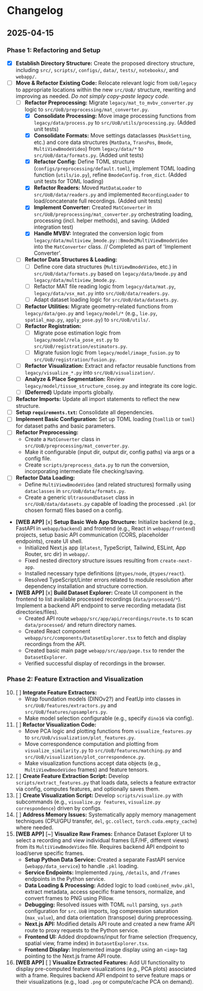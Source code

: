 # Changelog

## 2025-04-15

### Phase 1: Refactoring and Setup

- [x] **Establish Directory Structure:** Create the proposed directory structure, including `src/`, `scripts/`, `configs/`, `data/`, `tests/`, `notebooks/`, and `webapp/`.
- [ ] **Move & Refactor Existing Code:** Relocate relevant logic from `UoB/legacy` to appropriate locations within the new `src/UoB/` structure, rewriting and improving as needed. *Do not simply copy-paste legacy code.*
    - [ ] **Refactor Preprocessing:** Migrate `legacy/mat_to_mvbv_converter.py` logic to `src/UoB/preprocessing/mat_converter.py`.
        - [x] **Consolidate Processing:** Move image processing functions from `legacy/data/process.py` to `src/UoB/utils/processing.py`. (Added unit tests)
        - [x] **Consolidate Formats:** Move settings dataclasses (`MaskSetting`, etc.) and core data structures (`MatData`, `TransPos`, `Bmode`, `MultiViewBmodeVideo`) from `legacy/data/*` to `src/UoB/data/formats.py`. (Added unit tests)
        - [x] **Refactor Config:** Define TOML structure (`configs/preprocessing/default.toml`), implement TOML loading function (`utils/io.py`), refine `BmodeConfig.from_dict`. (Added unit tests for TOML loading)
        - [x] **Refactor Readers:** Moved `MatDataLoader` to `src/UoB/data/readers.py` and implemented `RecordingLoader` to load/concatenate full recordings. (Added unit tests)
        - [x] **Implement Converter:** Created `MatConverter` in `src/UoB/preprocessing/mat_converter.py` orchestrating loading, processing (incl. helper methods), and saving. (Added integration test)
        - [x] **Handle MVBV:** Integrated the conversion logic from `legacy/data/multiview_bmode.py::Bmode2MultiViewBmodeVideo` into the `MatConverter` class. // Completed as part of 'Implement Converter'.
    - [ ] **Refactor Data Structures & Loading:**
        - [ ] Define core data structures (`MultiViewBmodeVideo`, etc.) in `src/UoB/data/formats.py` based on `legacy/data/bmode.py` and `legacy/data/multiview_bmode.py`.
        - [ ] Refactor MAT file reading logic from `legacy/data/mat.py`, `legacy/data/vsx_mat.py` into `src/UoB/data/readers.py`.
        - [ ] Adapt dataset loading logic for `src/UoB/data/datasets.py`.
    - [ ] **Refactor Utilities:** Migrate geometry-related functions from `legacy/data/geo.py` and `legacy/model/*` (e.g., `lie.py`, `spatial_map.py`, `apply_pose.py`) to `src/UoB/utils/`.
    - [ ] **Refactor Registration:**
        - [ ] Migrate pose estimation logic from `legacy/model/rela_pose_est.py` to `src/UoB/registration/estimators.py`.
        - [ ] Migrate fusion logic from `legacy/model/image_fusion.py` to `src/UoB/registration/fusion.py`.
    - [ ] **Refactor Visualization:** Extract and refactor reusable functions from `legacy/visualize_*.py` into `src/UoB/visualization/`.
    - [ ] **Analyze & Place Segmentation:** Review `legacy/model/tissue_structure_coseg.py` and integrate its core logic.
    - [ ] **(Deferred)** Update imports globally.
- [ ] **Refactor Imports:** Update all import statements to reflect the new structure.
- [ ] **Setup `requirements.txt`:** Consolidate all dependencies.
- [ ] **Implement Basic Configuration:** Set up TOML loading (`tomllib` or `toml`) for dataset paths and basic parameters.
- [ ] **Refactor Preprocessing:**
    - Create a `MatConverter` class in `src/UoB/preprocessing/mat_converter.py`.
    - Make it configurable (input dir, output dir, config paths) via args or a config file.
    - Create `scripts/preprocess_data.py` to run the conversion, incorporating intermediate file checking/saving.
- [ ] **Refactor Data Loading:**
    - Define `MultiViewBmodeVideo` (and related structures) formally using `dataclasses` in `src/UoB/data/formats.py`.
    - Create a generic `UltrasoundDataset` class in `src/UoB/data/datasets.py` capable of loading the processed `.pkl` (or chosen format) files based on a config.
- **[WEB APP]** [x] **Setup Basic Web App Structure:** Initialize backend (e.g., FastAPI in `webapp/backend`) and frontend (e.g., React in `webapp/frontend`) projects, setup basic API communication (CORS, placeholder endpoints), create UI shell.
  - Initialized Next.js app (`@latest`, TypeScript, Tailwind, ESLint, App Router, src dir) in `webapp/`.
  - Fixed nested directory structure issues resulting from `create-next-app`.
  - Installed necessary type definitions (`@types/node`, `@types/react`).
  - Resolved TypeScript/Linter errors related to module resolution after dependency installation and structure correction.
- **[WEB APP]** [x] **Build Dataset Explorer:** Create UI component in the frontend to list available processed recordings (`data/processed/*`). Implement a backend API endpoint to serve recording metadata (list directories/files).
  - Created API route `webapp/src/app/api/recordings/route.ts` to scan `data/processed/` and return directory names.
  - Created React component `webapp/src/components/DatasetExplorer.tsx` to fetch and display recordings from the API.
  - Created basic main page `webapp/src/app/page.tsx` to render the `DatasetExplorer`.
  - Verified successful display of recordings in the browser.

### Phase 2: Feature Extraction and Visualization

10. [ ] **Integrate Feature Extractors:**
    *   Wrap foundation models (DINOv2?) and FeatUp into classes in `src/UoB/features/extractors.py` and `src/UoB/features/upsamplers.py`.
    *   Make model selection configurable (e.g., specify `dino16` via config).
11. [ ] **Refactor Visualization Code:**
    *   Move PCA logic and plotting functions from `visualize_features.py` to `src/UoB/visualization/plot_features.py`.
    *   Move correspondence computation and plotting from `visualize_similarity.py` to `src/UoB/features/matching.py` and `src/UoB/visualization/plot_correspondence.py`.
    *   Make visualization functions accept data objects (e.g., `MultiViewBmodeVideo` frames) and feature tensors.
12. [ ] **Create Feature Extraction Script:** Develop `scripts/extract_features.py` that loads data, selects a feature extractor via config, computes features, and optionally saves them.
13. [ ] **Create Visualization Script:** Develop `scripts/visualize.py` with subcommands (e.g., `visualize.py features`, `visualize.py correspondence`) driven by configs.
14. [ ] **Address Memory Issues:** Systematically apply memory management techniques (CPU/GPU transfer, `del`, `gc.collect`, `torch.cuda.empty_cache`) where needed.
15. **[WEB APP]** [~] **Visualize Raw Frames:** Enhance Dataset Explorer UI to select a recording and view individual frames (LF/HF, different views) from its `MultiViewBmodeVideo` file. Requires backend API endpoint to load/serve specific frames.
    - **Setup Python Data Service:** Created a separate FastAPI service (`webapp/data_service`) to handle `.pkl` loading.
    - **Service Endpoints:** Implemented `/ping`, `/details`, and `/frames` endpoints in the Python service.
    - **Data Loading & Processing:** Added logic to load `combined_mvbv.pkl`, extract metadata, access specific frame tensors, normalize, and convert frames to PNG using Pillow.
    - **Debugging:** Resolved issues with TOML `null` parsing, `sys.path` configuration for `src.UoB` imports, log compression saturation (`max_value`), and data orientation (transpose) during preprocessing.
    - **Next.js API:** Modified details API route and created a new frame API route to proxy requests to the Python service.
    - **Frontend UI:** Added dropdowns/input for frame selection (frequency, spatial view, frame index) in `DatasetExplorer.tsx`.
    - **Frontend Display:** Implemented image display using an `<img>` tag pointing to the Next.js frame API route.
16. **[WEB APP]** [ ] **Visualize Extracted Features:** Add UI functionality to display pre-computed feature visualizations (e.g., PCA plots) associated with a frame. Requires backend API endpoint to serve feature maps or their visualizations (e.g., load `.png` or compute/cache PCA on demand). 